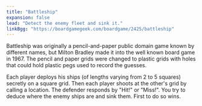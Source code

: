 ```yaml
---
title: "Battleship"
expansion: false
lead: "Detect the enemy fleet and sink it."
linkBgg: "https://boardgamegeek.com/boardgame/2425/battleship"
---
```


Battleship was originally a pencil-and-paper public domain game known by different names, but Milton Bradley made it into the well known board game in 1967. The pencil and paper grids were changed to plastic grids with holes that could hold plastic pegs used to record the guesses.

Each player deploys his ships (of lengths varying from 2 to 5 squares) secretly on a square grid. Then each player shoots at the other's grid by calling a location. The defender responds by "Hit!" or "Miss!". You try to deduce where the enemy ships are and sink them. First to do so wins.

